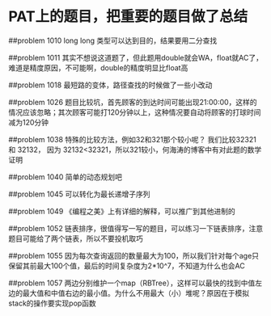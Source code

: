 PAT上的题目，把重要的题目做了总结
===============
##problem 1010
long long 类型可以达到目的，结果要用二分查找

##problem 1011
其实不想说这道题了，但此题用double就会WA，float就AC了，难道是精度原因，不可能啊，double的精度明显比float高

##problem 1018
最短路的变体，路径查找的时候做了一些小改动

##problem 1026
题目比较坑，首先顾客的到达时间可能出现21:00:00，这样的情况应该忽略；其次顾客可能打120分钟以上，这种情况要自动将顾客的打球时间减为120分钟

##problem 1038
特殊的比较方法，例如32和321那个较小呢？ 我们比较32321 和 32132， 因为 32132<32321，所以321较小，何海涛的博客中有对此题的数学证明

##problem 1040
简单的动态规划吧

##problem 1045
可以转化为最长递增子序列

##problem 1049 
《编程之美》上有详细的解释，可以推广到其他进制的

##problem 1052
链表排序，很值得写一写的题目，可以练习一下链表排序，注意题目可能给了两个链表，所以不要投机取巧

##problem 1055
因为每次查询返回的数量最大为100，所以我们针对每个age只保留其前最大100个值，最后的时间复杂度为2*10^7，不知道为什么也会AC

##problem 1057
两边分别维护一个map（RBTree），这样可以最快的找到中值左边的最大值和中值右边的最小值。为什么不用最大（小）堆呢？原因在于模拟stack的操作要实现pop函数
